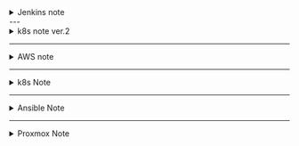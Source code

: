 <details><summary> Jenkins note</summary>


</details>
---
<details><summary> k8s note ver.2</summary>

## 공통작업
- set hostname
- swapoff
- setenforce 0
- module set and load
  ```
  cat <<EOF | tee /etc/modules-load.d/k8s.conf
  overlay
  br_netfilter
  EOF

  modprobe br_netfilter
  modprobe overlay
  (트러블 슈팅시 가장 먼저 시도해볼것.)
  ```
  
- 커널 파라미터 수정(패킷이 iptables policy 따르도록)
  ```
  cat <<EOF | tee /etc/sysctl.d/k8s.conf
  net.bridge.bridge-nf-call-iptables = 1
  net.bridge.bridge-nf-call-ip6tables = 1
  net.ipv4.ip_forward = 1
  EOF
  ```
- 커널 파라미터 로딩 및 적용
   ```
   sysctl --system
   ```
- 로드된 커널 모듈 확인
  ```
  lsmod | grep br_netfilter
  lsmod | grep overlay
  ```
- 수정된 커널 파라미터 확인
  ```
  sysctl  net.bridge.bridge-nf-call-iptables net.bridge.bridge-nf-call-ip6tables net.ipv4.ip_forward
  ```
  
- install containderd
  ```
  dnf install containerd
  ```
- containerd 기본 설정값 파일 생성 및 수정
  ```
  containerd config default > /etc/containerd/config.toml

  vi /etc/containerd/config.toml
  [plugins."io.containerd.grpc.v1.cri".containerd.runtimes.runc.options]
	SystemdCgroup = true

  systemctl --now enable containerd
  ```

- installation
  https://kubernetes.io/docs/setup/production-environment/tools/kubeadm/install-kubeadm/#k8s-install-1

## Controller

- cmd setup
  ```
  mkdir -p $HOME/.kube
  sudo cp -i /etc/kubernetes/admin.conf $HOME/.kube/config
  sudo chown $(id -u):$(id -g) $HOME/.kube/config

  Alternatively, if you are the root user, you can run:

  export KUBECONFIG=/etc/kubernetes/admin.conf
  ```
  
- initialize
  ```
  kubeadm init
  kubeadm init --ignore-preflight-errors=NumCPU,Mem (시스템 자원 부족시)
  ```

- install network add-on
  ```
  open inbound ports if neeed (controller/worker)
  ex) edit instance security group to allow TCP 6783 and UDP 6783/6784 ports
  
  kubectl apply -f https://github.com/weaveworks/weave/releases/download/v2.8.1/weave-daemonset-k8s.yaml
  ```

- tokern re-issue
  ```
  kubeadm token create --print-join-command
  ```
  
## Worker
- kubeadm join
  
</details>
    
---

<details><summary>AWS note</summary>
	
- recover default VPC:
	```
	aws ec2 create-default-subnet --availability-zone us-west-2a
	```

 
</details>

---

<details><summary>k8s Note</summary>


- config for dualstack:
  ```
	vi kubeadm-config.yaml
	---
	apiVersion: kubeadm.k8s.io/v1beta3
	kind: ClusterConfiguration
	networking:
	  podSubnet: 10.244.0.0/16,fc00:10:244::/56
	  serviceSubnet: 10.96.0.0/16,fc00:10:96::/108
	---
	apiVersion: kubeadm.k8s.io/v1beta3
	kind: InitConfiguration
	localAPIEndpoint:
	  advertiseAddress: "192.168.10.10"
	  bindPort: 6443
	nodeRegistration:
	  kubeletExtraArgs:
	    node-ip: 192.168.10.10,2001:470:61bb:10::10

  	kubeadm init --config=kubeadm-config.yaml
  ```
  ```
  curl -OL https://github.com/flannel-io/flannel/releases/latest/download/kube-flannel.yml

	vi kube-flannel.yml (net-conf.json)

  	"EnableIPv6": true,
  	"IPv6Network" : "fc00:10:244::/56"

	kubectl apply -f kube-flannel.yml
  	kubectl get all -n kube-flannel
	kubectl get pods -A
	kubectl describe node [hostname] | grep Taints
	kubectl taint node [hostname] node-role.kubernetes.io/control-plane:NoSchedule-
  ```
- need to reboot(?) before join
   
- prevent auto-upgrading
  ```
  sudo apt-mark hold kubeadm
  sudo yum install -y kubelet kubeadm kubectl --disableexcludes=kubernetes
  ```
  
- change hostname
  ```
  vi /etc/hosts

  hostnamectl set-hostname [new_host_name] 
  ```
  
- disable swap
  ```
  vi /etc/fstab
  
  swappff -a
  ```
  
- container runtime config.
  ```
  containerd config default > /etc/containerd/config.toml
  
  vi /etc/containerd/config.toml

  [plugins."io.containerd.grpc.v1.cri".containerd.runtimes.runc.options]
  	SystemdCgroup = true

  systemctl restart containerd
  ```
  
- packet forward config.
  ```
	  vi /etc/sysctl.d/99-sysctl.conf
	  
	  net.ipv4.ip_forward=1
	  net.ipv6.conf.all.forwarding=1
  
	  sysctl -p
  ```
  
> ```/var/lib/kubelet/config.yaml``` will be created after ```kubeadm init```
	
</details>

---

<details><summary>Ansible Note</summary>

- changed ssh port
  ```
  .ini file
  
  [node ip] ansible_port=10022
  ```
  
- install community module
  ```
  ansible-galaxy collection install community.docker
  ```
  
- become sudo auth
  ```
  become: yes
  become_method: sudo
  become_user: root
  ```
  
- Remote host auth/permission problem
  ```
	/etc/ansible/ansible.cfg

	[privilege_escalation]
	become=True
	become_method=sudo
	become_user=root
	become_ask_pass=True
  ```
</details>

---

<details><summary>Proxmox Note</summary>

 - ubuntu VM(cloned) ip addr config.\
   mod ```/etc/netplan/[some-config.yaml]```\
   execute ```netplan apply``` / ```systemctl restart systemd-networkd```(optional)

- DNS setup\
  setup server via dnsmasq.\
  let LXCs use the DNS server.\
  change DNS on webUI or Use CLI CMD on promox host.
	```
	pct list
	pct set [CTID] --nameserver [IP addr]
	```

  > systemd config: fail.\
  NetworkManager config: fail \
  script after bootup: fail.\
  proxmox host config: fail.
---
- VLAN setup\
  On WebUI, make Vlan interface\
  Name it [linux bridge + .vlan tag]\
  Set IP addr. (no gateway)\
  ![image](https://github.com/hlrrr/infra/assets/74647150/f1f52ac1-37d1-4b24-8dba-798c171607b1)

  mod /etc/network/interfaces for NAT config on Vlan.\
  ```
  auto vmbr0
  iface vmbr0 inet static
          address 192.168.111.254/16
          gateway 192.168.0.1
          bridge-ports enp2s0
          bridge-stp off
          bridge-fd 0
          bridge-vlan-aware yes
          bridge-vids 2-4094
          post-up /sbin/ethtool -s enp2s0 wol g
  
  auto vmbr0.10
  iface vmbr0.10 inet static
          address 10.1.1.254/24
  
  # Post-up commands for routing and NAT
  post-up   echo 1 > /proc/sys/net/ipv4/ip_forward
  post-up ip route add 192.168.0.0/16 via 192.168.0.1 dev vmbr0
  post-up iptables -t nat -A POSTROUTING -s 10.1.1.0/24 -o vmbr0 -j MASQUERADE
  post-down iptables -t nat -D POSTROUTING -s 10.1.1.0/24 -o vmbr0 -j MASQUERADE
  ```
  
  On network tab of CT(or VM), add network the vlan device.\
  ![image](https://github.com/hlrrr/infra/assets/74647150/5d49ba03-dc28-408a-a225-f1b96d43225a)

---


- SSH setup\
```#PermitRootLogin prohibit-password```
</details>
